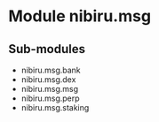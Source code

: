 Module nibiru.msg
=================

Sub-modules
-----------
* nibiru.msg.bank
* nibiru.msg.dex
* nibiru.msg.msg
* nibiru.msg.perp
* nibiru.msg.staking
